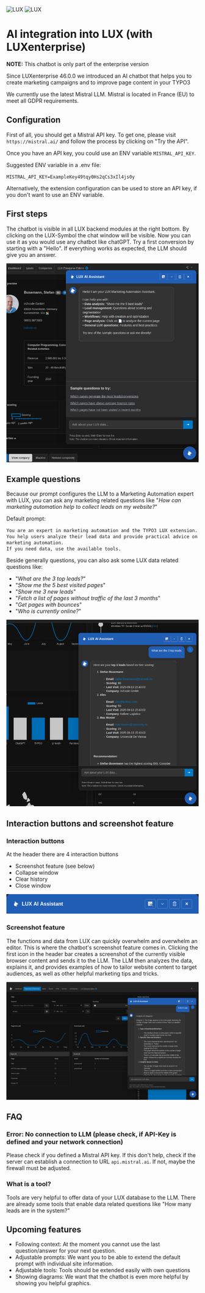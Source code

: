 ![LUX](../../Images/logo_claim.svg#gh-light-mode-only "LUX")
![LUX](../../Images/logo_claim_white.svg#gh-dark-mode-only "LUX")

# AI integration into LUX (with LUXenterprise)

**NOTE:** This chatbot is only part of the enterprise version

Since LUXenterprise 46.0.0 we introduced an AI chatbot that helps you to create marketing campaigns and to improve
page content in your TYPO3

We currently use the latest Mistral LLM. Mistral is located in France (EU) to meet all GDPR requirements.

## Configuration

First of all, you should get a Mistral API key. To get one, please visit `https://mistral.ai/` and follow the process
by clicking on "Try the API".

Once you have an API key, you could use an ENV variable `MISTRAL_API_KEY`.

Suggested ENV variable in a .env file:
```
MISTRAL_API_KEY=ExampleKey49tqy0Hs2qCs3xIl4js0y
```

Alternatively, the extension configuration can be used to store an API key, if you don't want to use an ENV variable.

## First steps

The chatbot is visible in all LUX backend modules at the right bottom. By clicking on the LUX-Symbol the chat window
will be visible.
Now you can use it as you would use any chatbot like chatGPT. Try a first conversion by starting with a "Hello". If
everything works as expected, the LLM should give you an answer.

![documentation_screenshot_ai_chatbot.png](../../Images/documentation_screenshot_ai_chatbot.png)

## Example questions

Because our prompt configures the LLM to a Marketing Automation expert with LUX, you can ask any marketing related
questions like "_How can marketing automation help to collect leads on my website?_"

Default prompt:

```
You are an expert in marketing automation and the TYPO3 LUX extension.
You help users analyze their lead data and provide practical advice on marketing automation.
If you need data, use the available tools.
```

Beside generally questions, you can also ask some LUX data related questions like:

* "_What are the 3 top leads?_"
* "_Show me the 5 best visited pages_"
* "_Show me 3 new leads_"
* "_Fetch a list of pages without traffic of the last 3 months_"
* "_Get pages with bounces_"
* "_Who is currently online?_"

![documentation_screenshot_ai_topleads.png](../../Images/documentation_screenshot_ai_topleads.png)

## Interaction buttons and screenshot feature

### Interaction buttons

At the header there are 4 interaction buttons

* Screenshot feature (see below)
* Collapse window
* Clear history
* Close window

![documentation_screenshot_ai_buttons.png](../../Images/documentation_screenshot_ai_buttons.png)

### Screenshot feature

The functions and data from LUX can quickly overwhelm and overwhelm an editor.
This is where the chatbot's screenshot feature comes in. Clicking the first icon in the header bar creates a
screenshot of the currently visible browser content and sends it to the LLM.
The LLM then analyzes the data, explains it, and provides examples of how to tailor website content to target
audiences, as well as other helpful marketing tips and tricks.

![documentation_screenshot_ai_screenshot.png](../../Images/documentation_screenshot_ai_screenshot.png)

## FAQ

### Error: No connection to LLM (please check, if API-Key is defined and your network connection)

Please check if you defined a Mistral API key. If this don't help, check if the server can establish a connection to
URL `api.mistral.ai`. If not, maybe the firewall must be adjusted.

### What is a tool?

Tools are very helpful to offer data of your LUX database to the LLM. There are already some tools that enable data
related questions like "How many leads are in the system?"

## Upcoming features

* Following context: At the moment you cannot use the last question/answer for your next question.
* Adjustable prompts: We want you to be able to extend the default prompt with individual site information.
* Adjustable tools: Tools should be extended easily with own questions
* Showing diagrams: We want that the chatbot is even more helpful by showing you helpful graphics.
